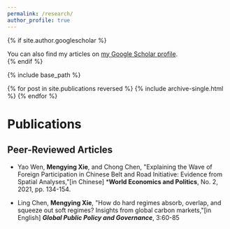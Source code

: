 ```yaml
---
permalink: /research/
author_profile: true
---
```


{% if site.author.googlescholar %}
  <div class="wordwrap">You can also find my articles on <a href="{{site.author.googlescholar}}">my Google Scholar profile</a>.</div>
{% endif %}

{% include base_path %}

{% for post in site.publications reversed %}
  {% include archive-single.html %}
{% endfor %}

# Publications
## Peer-Reviewed Articles

* Yao Wen, **Mengying Xie**, and Chong Chen, "Explaining the Wave of Foreign Participation in Chinese Belt and Road Initiative: Evidence from Spatial Analyses,"[in Chinese] ***World Economics and Politics**, No. 2, 2021, pp. 134-154.
  
* Ling Chen, **Mengying Xie**, "How do hard regimes absorb, overlap, and squeeze out soft regimes? Insights from global carbon markets,"[in English] ***Global Public Policy and Governance***, 3:60-85 

